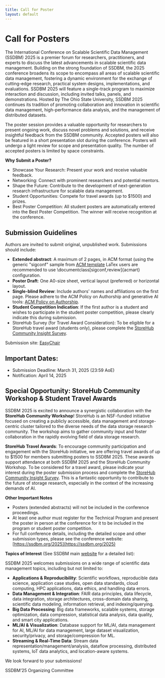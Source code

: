 ```yaml
---
title: Call for Poster
layout: default
---
```


# Call for Posters

The International Conference on Scalable Scientific Data Management (SSDBM) 2025 is a premier forum for researchers, practitioners, and experts to discuss the latest advancements in scalable scientific data management.  Building on the strong foundation of SSDBM, the 2025 conference broadens its scope to encompass all areas of scalable scientific data management, fostering a dynamic environment for the exchange of cutting-edge research, practical system designs, implementations, and evaluations.  SSDBM 2025 will feature a single-track program to maximize interaction and discussion, including invited talks, panels, and demonstrations.  Hosted by The Ohio State University, SSDBM 2025 continues its tradition of promoting collaboration and innovation in scientific data management, high-performance data analysis, and the management of distributed datasets.

The poster session provides a valuable opportunity for researchers to present ongoing work, discuss novel problems and solutions, and receive insightful feedback from the SSDBM community.  Accepted posters will also be featured in a short presentation slot during the conference.  Posters will undergo a light review for scope and presentation quality.  The number of accepted posters is limited by space constraints.

**Why Submit a Poster?**
- Showcase Your Research: Present your work and receive valuable feedback.
- Networking: Connect with prominent researchers and potential mentors.
- Shape the Future: Contribute to the development of next-generation research infrastructure for scalable data management.
- Student Opportunities: Compete for travel awards (up to $1500) and prizes.
- Best Poster Competition: All student posters are automatically entered into the Best Poster Competition. The winner will receive recognition at the conference.


## Submission Guidelines

Authors are invited to submit original, unpublished work. Submissions should include:
- **Extended abstract**: A maximum of 2 pages, in ACM format (using the generic "sigconf" sample from [ACM template](https://www.acm.org/publications/proceedings-template) LaTex users are recommended to use \documentclass[sigconf,review]{acmart} conﬁguration. 
- **Poster Draft**:  One A0-size sheet, vertical layout (preferred) or horizontal layout.
- **Single-blind Review**: Include authors' names and affiliations on the first page.  Please adhere to the ACM Policy on Authorship and generative AI tools: [ACM Policy on Authorship](https://www.acm.org/publications/policies/new-acm-policy-on-authorship).
- **Student Competition Indication**:  If the first author is a student and wishes to participate in the student poster competition, please clearly indicate this during submission.
- StoreHub Survey (for Travel Award Consideration):  To be eligible for a StoreHub travel award (students only), please complete the [StoreHub Community Insight Survey](https://forms.gle/c6fmQkiSrCYWQMij9).

Submission site: [EasyChair](https://easychair.org/conferences/?conf=ssdbm2025)

## Important Dates:
- Submission Deadline: March 31, 2025 (23:59 AoE)
- Notification: April 14, 2025

## Special Opportunity:  StoreHub Community Workshop & Student Travel Awards

SSDBM 2025 is excited to announce a synergistic collaboration with the **StoreHub Community Workshop**! StoreHub is an NSF-funded initiative focused on creating a publicly accessible, data management and storage-centric cluster tailored to the diverse needs of the data storage research community. The workshop aims to gather community input and foster collaboration in the rapidly evolving field of data storage research.

**StoreHub Travel Awards**:  To encourage community participation and engagement with the StoreHub initiative, we are offering travel awards of up to $1500 for members submitting posters to SSDBM 2025.  These awards support attendance at both SSDBM 2025 and the StoreHub Community Workshop.  To be considered for a travel award, please indicate your interest during the poster submission process and complete the [StoreHub Community Insight Survey](https://forms.gle/c6fmQkiSrCYWQMij9). This is a fantastic opportunity to contribute to the future of storage research, especially in the context of the increasing demands of AI.

**Other Important Notes**

- Posters (extended abstracts) will not be included in the conference proceedings.
- At least one author must register for the Technical Program and present the poster in person at the conference for it to be included in the program or student poster competition.
- For full conference details, including the detailed scope and other submission types, please see the conference website: [https://ssdbm.org/2025](https://ssdbm.org/2025)

**Topics of Interest** (See SSDBM main [website](https://ssdbm.org/2025) for a detailed list):

SSDBM 2025 welcomes submissions on a wide range of scientific data management topics, including but not limited to:

- **Applications & Reproducibility**: Scientific workflows, reproducible data science, application case studies, open data standards, cloud computing, HPC applications, data ethics, and handling data errors.
- **Data Management & Integration**: FAIR data principles, data lifecycle, data integration, storage architectures, cross-domain data sharing, scientific data modeling, information retrieval, and indexing/querying.
- **Big Data Processing**: Big data frameworks, scalable systems, storage optimization, data compression, statistical data analysis, data quality, and smart city applications.
- **ML/AI & Visualization**: Database support for ML/AI, data management for AI, ML/AI for data management, large dataset visualization, security/privacy, and storage/compression for ML.
- **Streaming & Real-Time Data**: Stream data representation/management/analysis, dataflow processing, distributed systems, IoT data analytics, and location-aware systems.

We look forward to your submissions!

SSDBM’25 Organizing Committee

<!-- For questions regarding the call for papers, contact [ssdbm2023@easychair.org](mailto:ssdbm2023@easychair.org).-->


